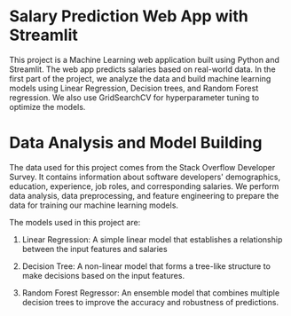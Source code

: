 # Salary Prediction Web App with Streamlit
This project is a Machine Learning web application built using Python and Streamlit. The web app predicts salaries based on real-world data. In the first part of the project, we analyze the data and build machine learning models using Linear Regression, Decision trees, and Random Forest regression. We also use GridSearchCV for hyperparameter tuning to optimize the models.

# Data Analysis and Model Building
The data used for this project comes from the Stack Overflow Developer Survey. It contains information about software developers' demographics, education, experience, job roles, and corresponding salaries. We perform data analysis, data preprocessing, and feature engineering to prepare the data for training our machine learning models.

The models used in this project are:

1. Linear Regression: A simple linear model that establishes a relationship between the input features and salaries

2. Decision Tree: A non-linear model that forms a tree-like structure to make decisions based on the input features.

3. Random Forest Regressor: An ensemble model that combines multiple decision trees to improve the accuracy and robustness of predictions.


